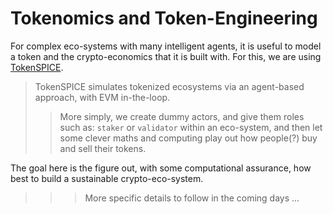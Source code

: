 # Tokenomics and Token-Engineering

For complex eco-systems with many intelligent agents, it is useful to model a token and the crypto-economics that it is built with. For this, we are using [TokenSPICE](https://github.com/tokenspice).

> TokenSPICE simulates tokenized ecosystems via an agent-based approach, with EVM in-the-loop.
> > More simply, we create dummy actors, and give them roles such as: `staker` or `validator` within an eco-system, and then let some clever maths and computing play out how people(?) buy and sell their tokens.

The goal here is the figure out, with some computational assurance, how best to build a sustainable crypto-eco-system.

> > > More specific details to follow in the coming days ...
